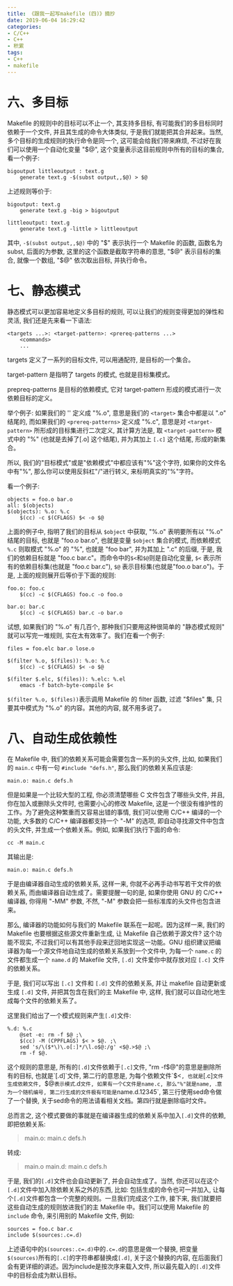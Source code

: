 ```yaml
---
title: 《跟我一起写makefile (四)》摘抄
date: 2019-06-04 16:29:42
categories:
- C/C++
- C++
- 积累
tags:
- C++
- makefile
---
```


# 六、多目标

Makefile 的规则中的目标可以不止一个, 其支持多目标, 有可能我们的多目标同时依赖于一个文件, 并且其生成的命令大体类似, 于是我们就能把其合并起来。当然, 多个目标的生成规则的执行命令是同一个, 这可能会给我们带来麻烦, 不过好在我们可以使用一个自动化变量 "$@", 这个变量表示这目前规则中所有的目标的集合, 看一个例子:

```
bigoutput littleoutput : text.g
	generate text.g -$(subst output,,$@) > $@
```

上述规则等价于:

```
bigoutput: text.g
	generate text.g -big > bigoutput

littleoutput: text.g
	generate text.g -little > littleoutput
```

其中, `-$(subst output,,$@)` 中的 "$" 表示执行一个 Makefile 的函数, 函数名为 subst, 后面的为参数, 这里的这个函数是截取字符串的意思, "$@" 表示目标的集合, 就像一个数组, "$@" 依次取出目标, 并执行命令。

# 七、静态模式

静态模式可以更加容易地定义多目标的规则, 可以让我们的规则变得更加的弹性和灵活, 我们还是先来看一下语法:

```
<targets ...>: <target-pattern>: <prereq-patterns ...>
	<commands>
	...
```

targets 定义了一系列的目标文件, 可以用通配符, 是目标的一个集合。

target-pattern 是指明了 targets 的模式, 也就是目标集模式。

prepreq-patterns 是目标的依赖模式, 它对 target-pattern 形成的模式进行一次依赖目标的定义。

举个例子: 如果我们的 '<target-pattern>' 定义成 "%.o", 意思是我们的 `<target>` 集合中都是以 ".o" 结尾的, 而如果我们的 `<prereq-patterns>` 定义成 "%.c", 意思是对 `<target-pattern>` 所形成的目标集进行二次定义, 其计算方法是, 取 `<target-pattern>` 模式中的 "%" (也就是去掉了[.o] 这个结尾), 并为其加上 `[.c]` 这个结尾, 形成的新集合。

所以, 我们的"目标模式"或是"依赖模式"中都应该有"%"这个字符, 如果你的文件名中有"%", 那么你可以使用反斜杠"/"进行转义, 来标明真实的"%"字符。

看一个例子:

```
objects = foo.o bar.o
all: $(objects)
$(objects): %.o: %.c
	$(cc) -c $(CFLAGS) $< -o $@
```

上面的例子中, 指明了我们的目标从 `$object` 中获取, "%.o" 表明要所有以 "%.o" 结尾的目标, 也就是 "foo.o bar.o", 也就是变量 `$object` 集合的模式, 而依赖模式 `%.c` 则取模式 "%.o" 的 "%", 也就是 "foo bar", 并为其加上 ".c" 的后缀, 于是, 我们的依赖目标就是 "foo.c bar.c"。而命令中的`$<`和`$@`则是自动化变量, `$<` 表示所有的依赖目标集(也就是 "foo.c bar.c"), `$@` 表示目标集(也就是"foo.o bar.o")。于是, 上面的规则展开后等价于下面的规则:

```
foo.o: foo.c
	$(cc) -c $(CFLAGS) foo.c -o foo.o

bar.o: bar.c
	$(cc) -c $(CFLAGS) bar.c -o bar.o
```

试想, 如果我们的 "%.o" 有几百个, 那种我们只要用这种很简单的 "静态模式规则" 就可以写完一堆规则, 实在太有效率了。我们在看一个例子:

```
files = foo.elc bar.o lose.o

$(filter %.o, $(files)): %.o: %.c
	$(cc) -c $(CFLAGS) $< -o $@

$(filter $.elc, $(files)): %.elc: %.el
	emacs -f batch-byte-compile $<
```

`$(filter %.o, $(files))`表示调用 Makefile 的 filter 函数, 过滤 "$files" 集, 只要其中模式为 "%.o" 的内容。其他的内容, 就不用多说了。

# 八、自动生成依赖性

在 Makefile 中, 我们的依赖关系可能会需要包含一系列的头文件, 比如, 如果我们的 `main.c` 中有一句 `#include "defs.h"`, 那么我们的依赖关系应该是:

```
main.o: main.c defs.h
```

但是如果是一个比较大型的工程, 你必须清楚哪些 C 文件包含了哪些头文件, 并且, 你在加入或删除头文件时, 也需要小心的修改 Makefile, 这是一个很没有维护性的工作。为了避免这种繁重而又容易出错的事情, 我们可以使用 C/C++ 编译的一个功能, 大多数的 C/C++ 编译器都支持一个 "-M" 的选项, 即自动寻找源文件中包含的头文件, 并生成一个依赖关系。例如, 如果我们执行下面的命令:

```
cc -M main.c
```

其输出是:

```
main.o: main.c defs.h
```

于是由编译器自动生成的依赖关系, 这样一来, 你就不必再手动书写若干文件的依赖关系, 而由编译器自动生成了。需要提醒一句的是, 如果你使用 GNU 的 C/C++ 编译器, 你得用 "-MM" 参数, 不然, "-M" 参数会把一些标准库的头文件也包含进来。

那么, 编译器的功能如何与我们的 Makefile 联系在一起呢。因为这样一来, 我们的 Makefile 也要根据这些源文件重新生成, 让 Makefile 自己依赖于源文件? 这个功能不现实, 不过我们可以有其他手段来迂回地实现这一功能。GNU 组织建议把编译器为每一个源文件地自动生成的依赖关系放到一个文件中, 为每一个 `name.c` 的文件都生成一个 `name.d` 的 Makefile 文件, `[.d]` 文件爱你中就存放对应 `[.c]` 文件的依赖关系。

于是, 我们可以写出 `[.c]` 文件和 `[.d]` 文件的依赖关系, 并让 makefile 自动更新或生成 `[.d]` 文件, 并把其包含在我们的主 Makefile 中, 这样, 我们就可以自动化地生成每个文件的依赖关系了。

这里我们给出了一个模式规则来产生`[.d]`文件:

```
%.d: %.c
	@set -e: rm -f $@ ;\
	$(cc) -M (CPPFLAGS) $< > $@. ;\
	sed 's/\($*\)\.o[:]*/\l.o$@:/g' <$@.>$@ ;\
	rm -f $@.
```

这个规则的意思是, 所有的`[.d]`文件依赖于`[.c]`文件, "rm -f$@"的意思是删除所有的目标, 也就是`[.d]`文件, 第二行的意思是, 为每个依赖文件`$<`, 也就是`[.c]`文件生成依赖文件, `$@`表示模式`.d`文件, 如果有一个C文件是name.c, 那么"%"就是name, `.`意为一个随机编号, 第二行生成的文件极有可能是`name.d.12345`, 第三行使用sed命令做了一个替换, 关于sed命令的用法请看相关文档。第四行就是删除临时文件。

总而言之, 这个模式要做的事就是在编译器生成的依赖关系中加入`[.d]`文件的依赖, 即把依赖关系:

> main.o: main.c defs.h

转成:

> main.o main.d: main.c defs.h


于是, 我们的`[.d]`文件也会自动更新了, 并会自动生成了。当然, 你还可以在这个`[.d]`文件中加入除依赖关系之外的东西, 比如: 包括生成的命令也可一并加入, 让每个`[.d]`文件都包含一个完整的规则。一旦我们完成这个工作, 接下来, 我们就要把这些自动生成的规则放进我们的主 Makefile 中。我们可以使用 Makefile 的 `include` 命令, 来引用别的 Makefile 文件, 例如:

```
sources = foo.c bar.c
include $(sources:.c=.d)
```

上述语句中的`$(sources:.c=.d)`中的`.c=.d`的意思是做一个替换, 把变量`$(sources)`所有的`[.c]`的字符串都替换成`[.d]`, 关于这个替换的内容, 在后面我们会有更详细的讲述。因为include是按次序来载入文件, 所以最先载入的`[.d]`文件中的目标会成为默认目标。
